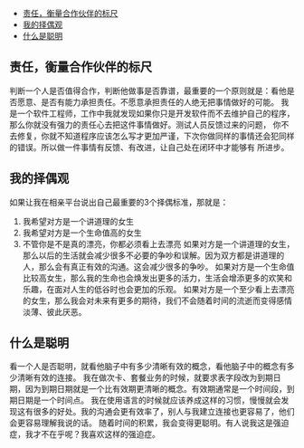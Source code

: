 <!-- TOC -->

- [责任，衡量合作伙伴的标尺](#责任衡量合作伙伴的标尺)
- [我的择偶观](#我的择偶观)
- [什么是聪明](#什么是聪明)

<!-- /TOC -->
## 责任，衡量合作伙伴的标尺
判断一个人是否值得合作，判断他做事是否靠谱，最重要的一个原则就是：看他是否愿意、是否有能力承担责任。不愿意承担责任的人绝无把事情做好的可能。
我是一个软件工程师，工作中我就发现如果你只是开发软件而不去维护自己的程序，那么你就没有强力的责任心去把这件事情做好。测试人员反馈过来的问题，
你不去修复，你就不知道程序应该怎么写才更加严谨，下次你做同样的事情还会犯同样的错误。所以做一件事情有反馈、有改进，让自己处在闭环中才能够有
所进步。
## 我的择偶观
如果让我在相亲平台说出自己最重要的3个择偶标准，那就是：
1. 我希望对方是一个讲道理的女生
2. 我希望对方是一个生命值高的女生
3. 不管你是不是真的漂亮，你都必须看上去漂亮
如果对方是一个讲道理的女生，那么以后的生活就会减少很多不必要的争吵和误解。因为双方都是讲道理的人，那么会有真正有效的沟通。这会减少很多的争吵。
如果对方是一个生命值比较高女生，那么我的生命也会焕发出更多的活力，生活会增添更多的欢笑和乐趣，在面对人生的低谷时也会更加的乐观。
如果对方是一个至少看上去漂亮的女生，那么我会对未来有更多的期待，我们不会随着时间的流逝而变得感情淡薄、彼此厌恶。
## 什么是聪明
看一个人是否聪明，就看他脑子中有多少清晰有效的概念，看他脑子中的概念有多少清晰有效的连接。
我在做次卡、套餐业务的时候，就要求表字段改为到期日期，因为到期日期就是一个比有效期更清晰的概念。有效期通常是一个时间段，到期日期是一个时间点。
我在使用语言的时候就应该养成这样的习惯，慢慢就会发现这有很多的好处。我的沟通会更有效率了，别人与我建立连接也更容易了，他们会更容易理解我说的话。
随着时间的积累，我会变得更聪明。有人说我这是强迫症，我才不在乎呢？我喜欢这样的强迫症。